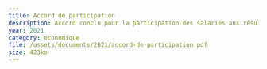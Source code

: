 ```yaml
---
title: Accord de participation
description: Accord conclu pour la participation des salariés aux résultats de l'entreprise.
year: 2021
category: economique
file: /assets/documents/2021/accord-de-participation.pdf
size: 423ko
---
```

